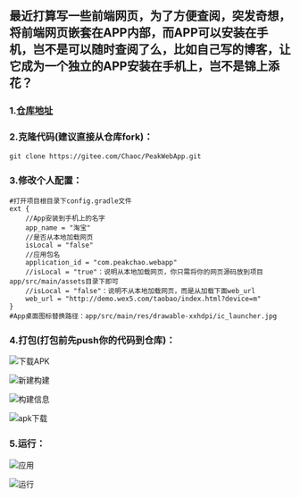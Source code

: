 ## 最近打算写一些前端网页，为了方便查阅，突发奇想，将前端网页嵌套在APP内部，而APP可以安装在手机，岂不是可以随时查阅了么，比如自己写的博客，让它成为一个独立的APP安装在手机上，岂不是锦上添花？

### 1.[仓库地址](https://gitee.com/Chaoc/PeakWebApp.git)

### 2.克隆代码(建议直接从仓库fork)：

```
git clone https://gitee.com/Chaoc/PeakWebApp.git
```

### 3.修改个人配置：

```
#打开项目根目录下config.gradle文件
ext {
    //App安装到手机上的名字
    app_name = "淘宝"
    //是否从本地加载网页
    isLocal = "false"
    //应用包名
    application_id = "com.peakchao.webapp"
    //isLocal = "true"：说明从本地加载网页，你只需将你的网页源码放到项目app/src/main/assets目录下即可
    //isLocal = "false"：说明不从本地加载网页，而是从加载下面web_url
    web_url = "http://demo.wex5.com/taobao/index.html?device=m"
}
#App桌面图标替换路径：app/src/main/res/drawable-xxhdpi/ic_launcher.jpg

```

### 4.打包(打包前先push你的代码到仓库)：

![下载APK](https://images.gitee.com/uploads/images/2019/0129/161735_84225d23_595073.png)

![新建构建](https://images.gitee.com/uploads/images/2019/0129/161735_11ba6e19_595073.png)

![构建信息](https://images.gitee.com/uploads/images/2019/0129/161735_3fc8bcf3_595073.png)

![apk下载](https://images.gitee.com/uploads/images/2019/0129/161735_bb4749af_595073.png)

### 5.运行：

![应用](https://images.gitee.com/uploads/images/2019/0129/161735_720569f9_595073.png)

![运行](https://images.gitee.com/uploads/images/2019/0129/161736_66ef47bd_595073.png)


